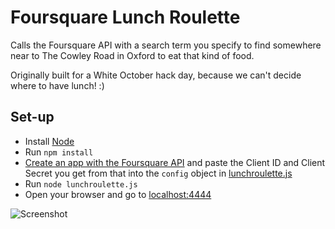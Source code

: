 # Foursquare Lunch Roulette

Calls the Foursquare API with a search term you specify to find somewhere near to The Cowley Road in Oxford to eat that kind of food.

Originally built for a White October hack day, because we can't decide where to have lunch! :)

## Set-up

- Install [Node](https://nodejs.org/en/)
- Run `npm install`
- [Create an app with the Foursquare API](https://foursquare.com/developers/apps) and paste the Client ID and Client Secret you get from that into the `config` object in [lunchroulette.js](lunchroulette.js)
- Run `node lunchroulette.js`
- Open your browser and go to [localhost:4444](http://localhost:4444)

![Screenshot](/docs/screenshot_v1.png)

